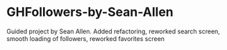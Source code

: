 # GHFollowers-by-Sean-Allen
Guided project by Sean Allen. Added refactoring, reworked search screen, smooth loading of followers, reworked favorites screen
